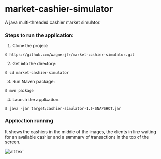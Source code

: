 # market-cashier-simulator

A java multi-threaded cashier market simulator.

### Steps to run the application:
1. Clone the project:
```
$ https://github.com/wagnerjfr/market-cashier-simulator.git
```
2. Get into the directory:
```
$ cd market-cashier-simulator
```
3. Run Maven package:
```
$ mvn package
```
4. Launch the application:
```
$ java -jar target/cashier-simulator-1.0-SNAPSHOT.jar
```
### Application running
It shows the cashiers in the middle of the images, the clients in line waiting for an available cashier and a summary of transactions in the top of the screen.

![alt text](https://github.com/wagnerjfr/market-cashier-simulator/blob/master/img/figure.png)
